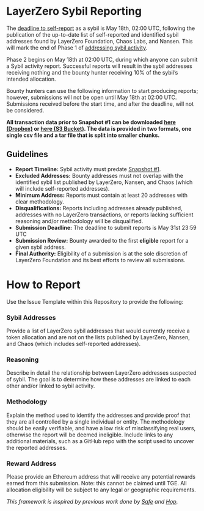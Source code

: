 # LayerZero Sybil Reporting

The [deadline to self-report](https://sybil.layerzero.network/) as a sybil is May 18th, 02:00 UTC, following the publication of the up-to-date list of self-reported and identified sybil addresses found by LayerZero Foundation, Chaos Labs, and Nansen. This will mark the end of Phase 1 of [addressing sybil activity](https://medium.com/layerzero-official/addressing-sybil-activity-a2f92218ddd3). 

Phase 2 begins on May 18th at 02:00 UTC, during which anyone can submit a Sybil activity report. Successful reports will result in the sybil addresses receiving nothing and the bounty hunter receiving 10% of the sybil’s intended allocation. 

Bounty hunters can use the following information to start producing reports; however, submissions will not be open until May 18th at 02:00 UTC. Submissions received before the start time, and after the deadline, will not be considered.

**All transaction data prior to Snapshot #1 can be downloaded [here (Dropbox)](https://www.dropbox.com/scl/fo/m0ji3zbmbockvqkyl9353/ALYUg0-rLU2fuDMSd9nuB34?rlkey=kdu7zf877k919c34t754nxerc&st=qz5cfa1n&dl=0) or [here (S3 Bucket)](https://layerzerodataset.s3.us-east-2.amazonaws.com/snapshot1_transactions.csv.gz). The data is provided in two formats, one single csv file and a tar file that is split into smaller chunks.**

## Guidelines

- **Report Timeline:** Sybil activity must predate [Snapshot #1](https://twitter.com/LayerZero_Labs/status/1785821562475839843).
- **Excluded Addresses:** Bounty addresses must not overlap with the identified sybil list published by LayerZero, Nansen, and Chaos (which will include self-reported addresses). 
- **Minimum Address:** Reports must contain at least 20 addresses with clear methodology.
- **Disqualifications:** Reports including addresses already published, addresses with no LayerZero transactions, or reports lacking sufficient reasoning and/or methodology will be disqualified. 
- **Submission Deadline:** The deadline to submit reports is May 31st 23:59 UTC
- **Submission Review:** Bounty awarded to the first **eligible** report for a given sybil address.
- **Final Authority:** Eligibility of a submission is at the sole discretion of LayerZero Foundation and its best efforts to review all submissions.


# How to Report

Use the Issue Template within this Repository to provide the following:

### Sybil Addresses
Provide a list of LayerZero sybil addresses that would currently receive a token allocation and are not on the lists published by LayerZero, Nansen, and Chaos (which includes self-reported addresses).
### Reasoning 
Describe in detail the relationship between LayerZero addresses suspected of sybil. The goal is to determine how these addresses are linked to each other and/or linked to sybil activity. 
### Methodology 
Explain the method used to identify the addresses and provide proof that they are all controlled by a single individual or entity. The methodology should be easily verifiable, and have a low risk of misclassifying real users, otherwise the report will be deemed ineligible. Include links to any additional materials, such as a GitHub repo with the script used to uncover the reported addresses.
### Reward Address
Please provide an Ethereum address that will receive any potential rewards earned from this submission. Note: this cannot be claimed until TGE. All allocation eligibility will be subject to any legal or geographic requirements.


*This framework is inspired by previous work done by [Safe](https://github.com/safe-global/safe-user-allocation-reports/) and [Hop](https://github.com/hop-protocol/hop-airdrop).* 

